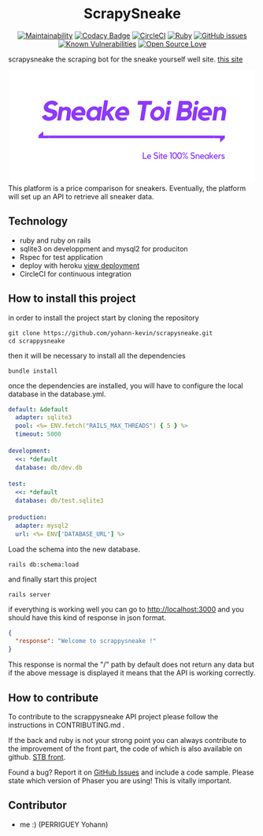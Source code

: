 <div align="center">
  <h1>ScrapySneake</h1>
</div>


<div align="center">
  
  [![Maintainability](https://api.codeclimate.com/v1/badges/9ba129739085df10b469/maintainability)](https://codeclimate.com/github/yohann-kevin/scrapysneake/maintainability)
  [![Codacy Badge](https://app.codacy.com/project/badge/Grade/6264da9a819e451583acf72453bfbf13)](https://www.codacy.com/gh/yohann-kevin/scrapysneake/dashboard?utm_source=github.com&amp;utm_medium=referral&amp;utm_content=yohann-kevin/scrapysneake&amp;utm_campaign=Badge_Grade)
  [![CircleCI](https://circleci.com/gh/yohann-kevin/scrapysneake.svg?style=svg)](https://circleci.com/gh/yohann-kevin/scrapysneake)
  [![Ruby](https://img.shields.io/badge/language-ruby-red)](https://img.shields.io/badge/language-ruby-red)
  [![GitHub issues](https://img.shields.io/github/issues/yohann-kevin/scrapysneake?style=plastic)](https://github.com/yohann-kevin/scrapysneake/issues)
  [![Known Vulnerabilities](https://snyk.io/test/github/yohann-kevin/scrapysneake/badge.svg)](https://snyk.io/test/github/yohann-kevin/scrapysneake)
  [![Open Source Love](https://badges.frapsoft.com/os/v2/open-source.svg?v=103)](https://github.com/ellerbrock/open-source-badges/)
  
</div>

scrapysneake the scraping bot for the sneake yourself well site. [this site](https://thirsty-benz-644286.netlify.app/#/)

<div align="center">
	<img src="./public/images/logo/sneake-toi-bien-white.png">
</div>
This platform is a price comparison for sneakers. Eventually, the platform will set up an API to retrieve all sneaker data.

## Technology

- ruby and ruby on  rails
- sqlite3 on developpment and mysql2 for produciton
- Rspec for test application
- deploy with heroku [view deployment](https://scrapysneake.herokuapp.com/)
- CircleCI for continuous integration 

## How to install this project

in order to install the project start by cloning the repository

```shell
git clone https://github.com/yohann-kevin/scrapysneake.git
cd scrappysneake
```

then it will be necessary to install all the dependencies

```shell
bundle install
```

once the dependencies are installed, you will have to configure the local database in the database.yml.

```yaml
default: &default
  adapter: sqlite3
  pool: <%= ENV.fetch("RAILS_MAX_THREADS") { 5 } %>
  timeout: 5000

development:
  <<: *default
  database: db/dev.db
  
test:
  <<: *default
  database: db/test.sqlite3

production:
  adapter: mysql2
  url: <%= ENV['DATABASE_URL'] %>
```

Load the schema into the new database.

```shell
rails db:schema:load
```

and finally start this project

```shell
rails server
```

if everything is working well you can go to [http://localhost:3000](http://localhost:3000) and you should have this kind of response in json format.

```json
{
  "response": "Welcome to scrappysneake !"
}
```

This response is normal the "/" path by default does not return any data but if the above message is displayed it means that the API is working correctly.

## How to contribute

To contribute to the scrappysneake API project please follow the instructions in CONTRIBUTING.md .

If the back and ruby is not your strong point you can always contribute to the improvement of the front part, the code of which is also available on github. [STB front](https://github.com/yohann-kevin/STB).

Found a bug? Report it on [GitHub Issues](https://github.com/yohann-kevin/scrapysneake/issues?q=is%3Aissue+is%3Aopen+sort%3Aupdated-desc) and include a code sample. Please state which version of Phaser you are using! This is vitally important.

## Contributor

- me :) (PERRIGUEY Yohann)

